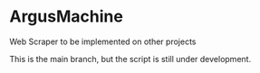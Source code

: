 # ArgusMachine
Web Scraper to be implemented on other projects

This is the main branch, but the script is still under development.
